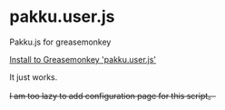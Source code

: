 # pakku.user.js
Pakku.js for greasemonkey

[Install to Greasemonkey 'pakku.user.js'](https://raw.githubusercontent.com/fanthos/pakku.user.js/master/pakkufts.user.js)

It just works.

~~I am too lazy to add configuration page for this script。~~
